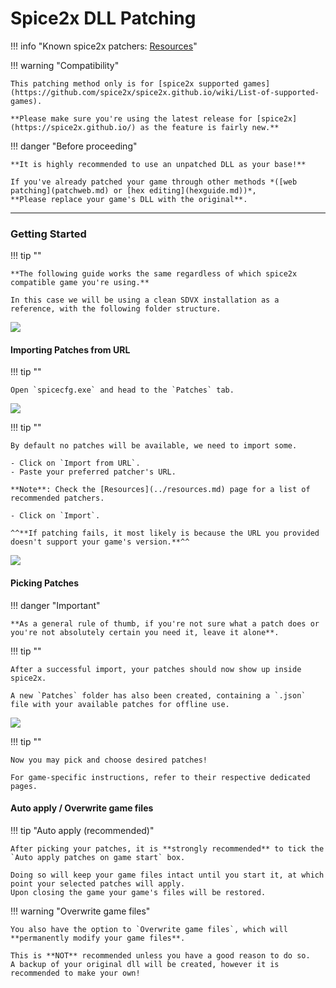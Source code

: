 # Spice2x DLL Patching

!!! info "Known spice2x patchers: [Resources](../resources.md#spice2x-patchers)"

!!! warning "Compatibility"

	This patching method only is for [spice2x supported games](https://github.com/spice2x/spice2x.github.io/wiki/List-of-supported-games).

	**Please make sure you're using the latest release for [spice2x](https://spice2x.github.io/) as the feature is fairly new.**

!!! danger "Before proceeding"

	**It is highly recommended to use an unpatched DLL as your base!**
	
	If you've already patched your game through other methods *([web patching](patchweb.md) or [hex editing](hexguide.md))*,  
	**Please replace your game's DLL with the original**.

---
### Getting Started

!!! tip ""

	**The following guide works the same regardless of which spice2x compatible game you're using.**

	In this case we will be using a clean SDVX installation as a reference, with the following folder structure.

<img src="/img/patchsp2x/1.png">

#### Importing Patches from URL

!!! tip ""

	Open `spicecfg.exe` and head to the `Patches` tab.

<img src="/img/patchsp2x/2.png">

!!! tip ""

	By default no patches will be available, we need to import some. 

	- Click on `Import from URL`.	
	- Paste your preferred patcher's URL.  

	**Note**: Check the [Resources](../resources.md) page for a list of recommended patchers.

	- Click on `Import`.  
	
	^^**If patching fails, it most likely is because the URL you provided doesn't support your game's version.**^^

<img src="/img/patchsp2x/3.png">

#### Picking Patches

!!! danger "Important"

	**As a general rule of thumb, if you're not sure what a patch does or you're not absolutely certain you need it, leave it alone**.

!!! tip ""

	After a successful import, your patches should now show up inside spice2x.
	
	A new `Patches` folder has also been created, containing a `.json` file with your available patches for offline use.

<img src="/img/patchsp2x/4.png">

!!! tip ""

	Now you may pick and choose desired patches!

	For game-specific instructions, refer to their respective dedicated pages.

#### Auto apply / Overwrite game files

!!! tip "Auto apply (recommended)"

	After picking your patches, it is **strongly recommended** to tick the `Auto apply patches on game start` box.

	Doing so will keep your game files intact until you start it, at which point your selected patches will apply.  
	Upon closing the game your game's files will be restored.

!!! warning "Overwrite game files"

	You also have the option to `Overwrite game files`, which will **permanently modify your game files**.

	This is **NOT** recommended unless you have a good reason to do so.  
	A backup of your original dll will be created, however it is recommended to make your own!